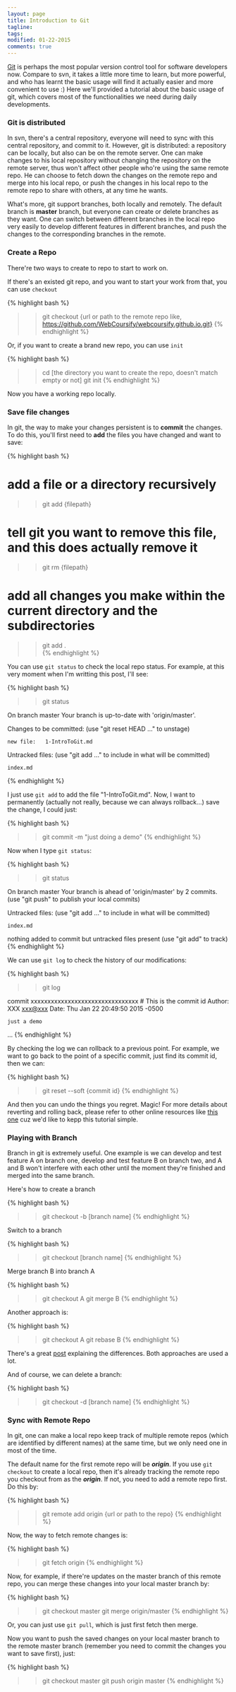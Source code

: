 ```yaml
---
layout: page
title: Introduction to Git
tagline: 
tags: 
modified: 01-22-2015
comments: true
---
```


[Git](http://git-scm.com/) is perhaps the most popular version control tool for software developers now. Compare to svn, it takes a little more time to learn, but more powerful, and who has learnt the basic usage will find it actually easier and more convenient to use :) Here we'll provided a tutorial about the basic usage of git, which covers most of the functionalities we need during daily developments. 

### Git is distributed

In svn, there's a central repository, everyone will need to sync with this central repository, and commit to it. However, git is distributed: a repository can be locally, but also can be on the remote server. One can make changes to his local repository without changing the repository on the remote server, thus won't affect other people who're using the same remote repo. He can choose to fetch down the changes on the remote repo and merge into his local repo, or push the changes in his local repo to the remote repo to share with others, at any time he wants. 

What's more, git support branches, both locally and remotely. The default branch is **master** branch, but everyone can create or delete branches as they want. One can switch between different branches in the local repo very easily to develop different features in different branches, and push the changes to the corresponding branches in the remote. 

### Create a Repo

There're two ways to create to repo to start to work on.

If there's an existed git repo, and you want to start your work from that, you can use <code>checkout</code>

{% highlight bash %}
>> git checkout {url or path to the remote repo like, https://github.com/WebCoursify/webcoursify.github.io.git}
{% endhighlight %}

Or, if you want to create a brand new repo, you can use <code>init</code>

{% highlight bash %}
>> cd [the directory you want to create the repo, doesn't match empty or not]
>> git init
{% endhighlight %}

Now you have a working repo locally.

### Save file changes

In git, the way to make your changes persistent is to **commit** the changes. To do this, you'll first need to **add** the files you have changed and want to save:

{% highlight bash %}
# add a file or a directory recursively
>> git add {filepath} 
# tell git you want to remove this file, and this does actually remove it
>> git rm  {filepath} 
# add all changes you make within the current directory and the subdirectories
>> git add .          
{% endhighlight %}

You can use <code>git status</code> to check the local repo status. For example, at this very moment when I'm writting this post, I'll see:

{% highlight bash %}
>> git status

On branch master
Your branch is up-to-date with 'origin/master'.

Changes to be committed:
  (use "git reset HEAD <file>..." to unstage)

	new file:   1-IntroToGit.md

Untracked files:
  (use "git add <file>..." to include in what will be committed)

	index.md
{% endhighlight %}

I just use <code>git add</code> to add the file "1-IntroToGit.md". Now, I want to permanently (actually not really, because we can always rollback...) save the change, I could just:

{% highlight bash %}
>> git commit -m "just doing a demo"
{% endhighlight %}

Now when I type <code>git status</code>:

{% highlight bash %}
>> git status

On branch master
Your branch is ahead of 'origin/master' by 2 commits.
  (use "git push" to publish your local commits)

Untracked files:
  (use "git add <file>..." to include in what will be committed)

	index.md

nothing added to commit but untracked files present (use "git add" to track)
{% endhighlight %}

We can use <code>git log</code> to check the history of our modifications:

{% highlight bash %}
>> git log

commit xxxxxxxxxxxxxxxxxxxxxxxxxxxxxxxx # This is the commit id
Author: XXX <xxx@xxx>
Date:   Thu Jan 22 20:49:50 2015 -0500

    just a demo

...
{% endhighlight %}

By checking the log we can rollback to a previous point. For example, we want to go back to the point of a specific commit, just find its commit id, then we can:

{% highlight bash %}
>> git reset --soft {commit id}
{% endhighlight %}

And then you can undo the things you regret. Magic! For more details about reverting and rolling back, please refer to other online resources like [this one](https://www.atlassian.com/git/tutorials/undoing-changes) cuz we'd like to kepp this tutorial simple. 

### Playing with Branch

Branch in git is extremely useful. One example is we can develop and test feature A on branch one, develop and test feature B on branch two, and A and B won't interfere with each other until the moment they're finished and merged into the same branch. 

Here's how to create a branch

{% highlight bash %}
>> git checkout -b [branch name]
{% endhighlight %}

Switch to a branch

{% highlight bash %}
>> git checkout [branch name]
{% endhighlight %}

Merge branch B into branch A

{% highlight bash %}
>> git checkout A
>> git merge B
{% endhighlight %}

Another approach is:

{% highlight bash %}
>> git checkout A
>> git rebase B
{% endhighlight %}

There's a great [post](https://www.atlassian.com/git/tutorials/merging-vs-rebasing/conceptual-overview) explaining the differences. Both approaches are used a lot. 

And of course, we can delete a branch:

{% highlight bash %}
>> git checkout -d [branch name]
{% endhighlight %}

### Sync with Remote Repo

In git, one can make a local repo keep track of multiple remote repos (which are identified by different names) at the same time, but we only need one in most of the time. 

The default name for the first remote repo will be ***origin***. If you use <code>git checkout</code> to create a local repo, then it's already tracking the remote repo you checkout from as the ***origin***. If not, you need to add a remote repo first. Do this by:

{% highlight bash %}
>> git remote add origin {url or path to the repo}
{% endhighlight %}

Now, the way to fetch remote changes is:

{% highlight bash %}
>> git fetch origin 
{% endhighlight %}

Now, for example, if there're updates on the master branch of this remote repo, you can merge these changes into your local master branch by:

{% highlight bash %}
>> git checkout master
>> git merge origin/master
{% endhighlight %}

Or, you can just use <code>git pull</code>, which is just first fetch then merge. 

Now you want to push the saved changes on your local master branch to the remote master branch (remember you need to commit the changes you want to save first), just:

{% highlight bash %}
>> git checkout master
>> git push origin master
{% endhighlight %}





